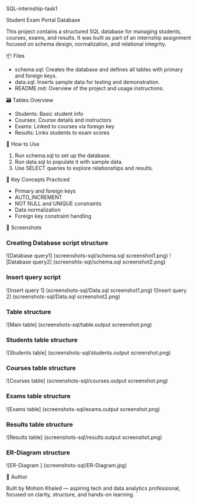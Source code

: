 SQL-internship-task1

Student Exam Portal Database

This project contains a structured SQL database for managing students, courses, exams, and results. It was built as part of an internship assignment focused on schema design, normalization, and relational integrity.

📦 Files

- schema.sql: Creates the database and defines all tables with primary and foreign keys.
- data.sql: Inserts sample data for testing and demonstration.
- README.md: Overview of the project and usage instructions.

🗃 Tables Overview

- Students: Basic student info
- Courses: Course details and instructors
- Exams: Linked to courses via foreign key
- Results: Links students to exam scores

🚀 How to Use

1. Run schema.sql to set up the database.
2. Run data.sql to populate it with sample data.
3. Use SELECT queries to explore relationships and results.

🧠 Key Concepts Practiced

- Primary and foreign keys
- AUTO_INCREMENT
- NOT NULL and UNIQUE constraints
- Data normalization
- Foreign key constraint handling

📸 Screenshots

 ### Creating Database script structure
![Database query1] (screenshots-sql/schema.sql screenshot1.png)
![Database query2] (screenshts-sql/schema.sql screenshot2.png)

### Insert query script
![Insert query 1] (screenshots-sql/Data.sql screenshot1.png)
![Insert query 2] (screenshots-sql/Data.sql screenshot2.png)

### Table structure
![Main table] (screenshots-sql/table.output screenshot.png)

### Students table structure
![Students table] (screenshots-sql/students.output screenshot.png)

### Courses table structure
![Courses table] (screenshots-sql/courses.output screenshot.png)

### Exams table structure
![Exams table] (screenshots-sql/exams.output screenshot.png)

### Results table structure
![Results table] (screenshots-sql/results.output screenshot.png)

### ER-Diagram structure
![ER-Diagram ] (screenshots-sql/ER-Diagram.jpg)

👤 Author

Built by Mohsin Khaled — aspiring tech and data analytics professional, focused on clarity, structure, and hands-on learning.
`

